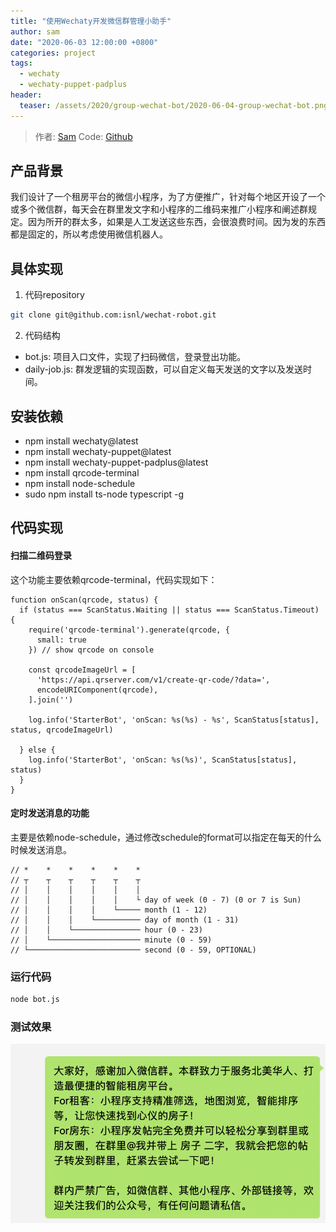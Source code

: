 ```yaml
---
title: "使用Wechaty开发微信群管理小助手"
author: sam
date: "2020-06-03 12:00:00 +0800"
categories: project
tags:
  - wechaty
  - wechaty-puppet-padplus
header:
  teaser: /assets/2020/group-wechat-bot/2020-06-04-group-wechat-bot.png
---
```


<!-- markdownlint-disable -->

> 作者: [Sam](https://github.com/PXingwei/)
> Code: [Github](https://github.com/PXingwei/GroupWechatBot)

## 产品背景
我们设计了一个租房平台的微信小程序，为了方便推广，针对每个地区开设了一个或多个微信群，每天会在群里发文字和小程序的二维码来推广小程序和阐述群规定。因为所开的群太多，如果是人工发送这些东西，会很浪费时间。因为发的东西都是固定的，所以考虑使用微信机器人。

<!--more-->

## 具体实现
1. 代码repository
```bash
git clone git@github.com:isnl/wechat-robot.git
```
2. 代码结构
  - bot.js: 项目入口文件，实现了扫码微信，登录登出功能。
  - daily-job.js: 群发逻辑的实现函数，可以自定义每天发送的文字以及发送时间。
## 安装依赖
- npm install wechaty@latest
- npm install wechaty-puppet@latest
- npm install wechaty-puppet-padplus@latest
- npm install qrcode-terminal
- npm install node-schedule
- sudo npm install ts-node typescript -g
## 代码实现
#### 扫描二维码登录
这个功能主要依赖qrcode-terminal，代码实现如下：
```
function onScan(qrcode, status) {
  if (status === ScanStatus.Waiting || status === ScanStatus.Timeout) {
    require('qrcode-terminal').generate(qrcode, {
      small: true
    }) // show qrcode on console

    const qrcodeImageUrl = [
      'https://api.qrserver.com/v1/create-qr-code/?data=',
      encodeURIComponent(qrcode),
    ].join('')

    log.info('StarterBot', 'onScan: %s(%s) - %s', ScanStatus[status], status, qrcodeImageUrl)

  } else {
    log.info('StarterBot', 'onScan: %s(%s)', ScanStatus[status], status)
  }
}
```
#### 定时发送消息的功能
主要是依赖node-schedule，通过修改schedule的format可以指定在每天的什么时候发送消息。
```
// *    *    *    *    *    *
// ┬    ┬    ┬    ┬    ┬    ┬
// │    │    │    │    │    │
// │    │    │    │    │    └ day of week (0 - 7) (0 or 7 is Sun)
// │    │    │    │    └───── month (1 - 12)
// │    │    │    └────────── day of month (1 - 31)
// │    │    └─────────────── hour (0 - 23)
// │    └──────────────────── minute (0 - 59)
// └───────────────────────── second (0 - 59, OPTIONAL)
```
### 运行代码
```bash
node bot.js
```
### 测试效果
![avatar](/assets/2020/group-wechat-bot/2020-06-04-group-wechat-bot.png)

